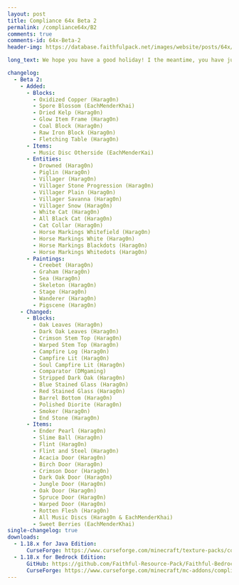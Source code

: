```yaml
---
layout: post
title: Compliance 64x Beta 2
permalink: /compliance64x/B2
comments: true
comments-id: 64x-Beta-2
header-img: https://database.faithfulpack.net/images/website/posts/64x/B2.jpg

long_text: We hope you have a good holiday! I the meantime, you have just opened one of your presents that Santa Claus has slipped for you under the tree... But what do I see? Incredible, a Compliance 64x update! (I really have to stop ...) So what's new in this update? Unfortunately it will not be as major as the previous one it brings many missing textures such as the drowned (even if we do not appreciate them), the horses are finally finished, the villagers and especially the most important block ... the dried kelp!You know the melody, the link is below bla bla bla.... I have nothing against you but I have something better to do! See you next year!! 

changelog:
  - Beta 2:
    - Added:
      - Blocks:
        - Oxidized Copper (Harag0n)
        - Spore Blossom (EachMenderKhai)
        - Dried Kelp (Harag0n)
        - Glow Item Frame (Harag0n)
        - Coal Block (Harag0n)
        - Raw Iron Block (Harag0n)
        - Fletching Table (Harag0n)
      - Items:
        - Music Disc Otherside (EachMenderKai)
      - Entities:
        - Drowned (Harag0n)
        - Piglin (Harag0n)
        - Villager (Harag0n)
        - Villager Stone Progression (Harag0n)
        - Villager Plain (Harag0n)
        - Villager Savanna (Harag0n)
        - Villager Snow (Harag0n)
        - White Cat (Harag0n)
        - All Black Cat (Harag0n)
        - Cat Collar (Harag0n)
        - Horse Markings Whitefield (Harag0n)
        - Horse Markings White (Harag0n)
        - Horse Markings Blackdots (Harag0n)
        - Horse Markings Whitedots (Harag0n)
      - Paintings:
        - Creebet (Harag0n)
        - Graham (Harag0n)
        - Sea (Harag0n)
        - Skeleton (Harag0n)
        - Stage (Harag0n)
        - Wanderer (Harag0n)
        - Pigscene (Harag0n)
    - Changed:
      - Blocks:
        - Oak Leaves (Harag0n)
        - Dark Oak Leaves (Harag0n)
        - Crimson Stem Top (Harag0n)
        - Warped Stem Top (Harag0n)
        - Campfire Log (Harag0n)
        - Campfire Lit (Harag0n)
        - Soul Campfire Lit (Harag0n)
        - Comparator (DMgaming)
        - Stripped Dark Oak (Harag0n)
        - Blue Stained Glass (Harag0n)
        - Red Stained Glass (Harag0n)
        - Barrel Bottom (Harag0n)
        - Polished Diorite (Harag0n)
        - Smoker (Harag0n)
        - End Stone (Harag0n)
      - Items:
        - Ender Pearl (Harag0n)
        - Slime Ball (Harag0n)
        - Flint (Harag0n)
        - Flint and Steel (Harag0n)
        - Acacia Door (Harag0n)
        - Birch Door (Harag0n)
        - Crimson Door (Harag0n)
        - Dark Oak Door (Harag0n)
        - Jungle Door (Harag0n)
        - Oak Door (Harag0n)
        - Spruce Door (Harag0n)
        - Warped Door (Harag0n)
        - Rotten Flesh (Harag0n)
        - All Music Discs (Harag0n & EachMenderKhai)
        - Sweet Berries (EachMenderKhai)
single-changelog: true
downloads:
  - 1.18.x for Java Edition:
      CurseForge: https://www.curseforge.com/minecraft/texture-packs/compliance-64x/files/3578938
  - 1.18.x for Bedrock Edition:
      GitHub: https://github.com/Faithful-Resource-Pack/Faithful-Bedrock-64x/releases/download/beta-2/Compliance.64x.Bedrock.Beta.2.mcpack
      CurseForge: https://www.curseforge.com/minecraft/mc-addons/compliance-64x-bedrock/files/3578945
---
```

